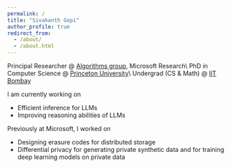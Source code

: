 ```yaml
---
permalink: /
title: "Sivakanth Gopi"
author_profile: true
redirect_from: 
  - /about/
  - /about.html
---
```


Principal Researcher @ [Algorithms group](https://www.microsoft.com/en-us/research/group/algorithms-redmond/), Microsoft Research\\
PhD in Computer Science @ [Princeton University](http://www.cs.princeton.edu/)\\
Undergrad (CS & Math) @ [IIT Bombay](http://www.iitb.ac.in/)
<!---
I am a principal researcher in the [Algorithms group](https://www.microsoft.com/en-us/research/group/algorithms-redmond/) at [Microsoft Research Redmond](https://www.microsoft.com/en-us/research/lab/microsoft-research-redmond). 
I graduated with a PhD in Theoretical Computer Science from [Princeton University](http://www.cs.princeton.edu/) in 2018. I completed my undergraduate studies at [IIT Bombay](http://www.iitb.ac.in/) with a major in computer science and a minor in mathematics.
-->

I am currently working on
- Efficient inference for LLMs
- Improving reasoning abilities of LLMs

Previously at Microsoft, I worked on
- Designing erasure codes for distributed storage
- Differential privacy for generating private synthetic data and for training deep learning models on private data